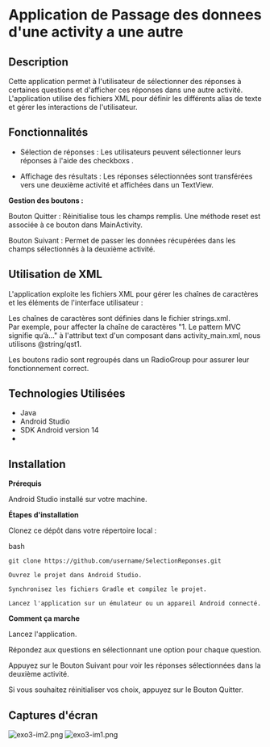 # Application de Passage des donnees d'une activity a une autre  

## Description  

Cette application permet à l'utilisateur de sélectionner des réponses à certaines questions et d'afficher ces réponses dans une autre activité. L'application utilise des fichiers XML pour définir les différents alias de texte et gérer les interactions de l'utilisateur.

## Fonctionnalités  

- Sélection de réponses : Les utilisateurs peuvent sélectionner leurs réponses à l'aide des checkboxs .  

- Affichage des résultats : Les réponses sélectionnées sont transférées vers une deuxième activité et affichées dans un TextView.  

**Gestion des boutons :**  

Bouton Quitter : Réinitialise tous les champs remplis. Une méthode reset est associée à ce bouton dans MainActivity.  

Bouton Suivant : Permet de passer les données récupérées dans les champs sélectionnés à la deuxième activité.  

## Utilisation de XML  

L'application exploite les fichiers XML pour gérer les chaînes de caractères et les éléments de l'interface utilisateur :

Les chaînes de caractères sont définies dans le fichier strings.xml.  
Par exemple, pour affecter la chaîne de caractères "1. Le pattern MVC signifie qu’à..." à l'attribut text d'un composant dans activity_main.xml, nous utilisons @string/qst1.  

Les boutons radio sont regroupés dans un RadioGroup pour assurer leur fonctionnement correct.  

## Technologies Utilisées  

- Java
- Android Studio
- SDK Android version 14  
- 
## Installation  

**Prérequis**  

Android Studio installé sur votre machine.  

**Étapes d'installation**  

Clonez ce dépôt dans votre répertoire local :  

bash

    git clone https://github.com/username/SelectionReponses.git  

    Ouvrez le projet dans Android Studio.  

    Synchronisez les fichiers Gradle et compilez le projet.  

    Lancez l'application sur un émulateur ou un appareil Android connecté.  

**Comment ça marche**  

Lancez l'application.  

Répondez aux questions en sélectionnant une option pour chaque question.  

Appuyez sur le Bouton Suivant pour voir les réponses sélectionnées dans la deuxième activité.  

Si vous souhaitez réinitialiser vos choix, appuyez sur le Bouton Quitter.  

## Captures d'écran    
![exo3-im2.png](..%2F..%2F..%2FTP1-Rapport%2FTP%21-Assets%2Fexo3-im2.png)   ![exo3-im1.png](..%2F..%2F..%2FTP1-Rapport%2FTP%21-Assets%2Fexo3-im1.png)   